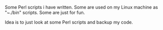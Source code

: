 Some Perl scripts i have written. Some are used on my Linux machine
as "~./bin" scripts. Some are just for fun.

Idea is to just look at some Perl scripts and backup my code.
